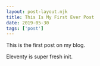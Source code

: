 ```yaml
---
layout: post-layout.njk
title: This Is My First Ever Post
date: 2019-05-30
tags: ['post']
---
```

<!-- Excerpt Start -->

This is the first post on my blog.

<!-- Excerpt End -->
 
Eleventy is super fresh init.